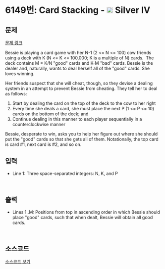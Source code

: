 # 6149번: Card Stacking - <img src="https://static.solved.ac/tier_small/7.svg" style="height:20px" /> Silver IV

<!-- performance -->

<!-- 문제 제출 후 깃허브에 푸시를 했을 때 제출한 코드의 성능이 입력될 공간입니다.-->

<!-- end -->

## 문제

[문제 링크](https://boj.kr/6149)


<p>Bessie is playing a card game with her N-1 (2 &lt;= N &lt;= 100) cow friends using a deck with K (N &lt;= K &lt;= 100,000; K is a multiple of N) cards. &nbsp;The deck contains M = K/N "good" cards and K-M "bad" cards. Bessie is the dealer and, naturally, wants to deal herself all of the "good" cards. She loves winning.</p>

<p>Her friends suspect that she will cheat, though, so they devise a dealing system in an attempt to prevent Bessie from cheating. They tell her to deal as follows:</p>

<ol>
<li>Start by dealing the card on the top of the deck to the cow to her right</li>
<li>Every time she deals a card, she must place the next P (1 &lt;= P &lt;= 10) cards on the bottom of the deck; and</li>
<li>Continue dealing in this manner to each player sequentially in a counterclockwise manner</li>
</ol>

<p>Bessie, desperate to win, asks you to help her figure out where she should put the "good" cards so that she gets all of them. Notationally, the top card is card #1, next card is #2, and so on.</p>



## 입력


<ul>
<li>Line 1: Three space-separated integers: N, K, and P</li>
</ul>

<p>&nbsp;</p>



## 출력


<ul>
<li>Lines 1..M: Positions from top in ascending order in which Bessie should place "good" cards, such that when dealt, Bessie will obtain all good cards.</li>
</ul>

<p>&nbsp;</p>



## 소스코드

[소스코드 보기](Card%20Stacking.cpp)